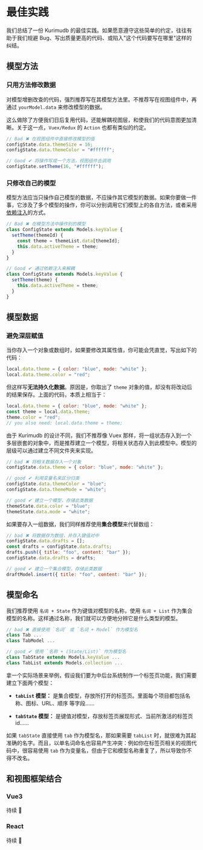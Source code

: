 # 最佳实践

我们总结了一份 Kurimudb 的最佳实践。如果愿意遵守这些简单的约定，往往有助于我们规避 Bug、写出质量更高的代码、或陷入"这个代码要写在哪里"这样的纠结。

## 模型方法

### 只用方法修改数据

对模型增删改查的代码，强烈推荐写在其模型方法里。不推荐写在视图组件中，再通过 `yourModel.data` 来修改模型的数据。

这么做除了方便我们日后复用代码，还能解耦视图层，和使我们的代码意图更加清晰。关于这一点，`Vuex/Redux` 的 `Action` 也都有类似的约定。

```js
// Bad ✖ 在视图组件中直接修改模型的值
configState.data.themeSize = 16;
configState.data.themeColor = "#ffffff";

// Good ✔ 将操作写成一个方法，视图组件去调用
configState.setTheme(16, "#ffffff");
```

### 只修改自己的模型

模型方法应当只操作自己模型的数据，不应操作其它模型的数据。如果你要做一件事，它涉及了多个模型的操作，你可以分别调用它们模型上的各自方法，或者采用[依赖注入](https://stackoverflow.com/questions/130794/what-is-dependency-injection)的方式。

```js
// Bad ✖ 在模型方法中操作别的模型
class ConfigState extends Models.keyValue {
  setTheme(themeId) {
    const theme = themeList.data[themeId];
    this.data.activeTheme = theme;
  }
}

// Good ✔ 通过依赖注入来解耦
class ConfigState extends Models.keyValue {
  setTheme(theme) {
    this.data.activeTheme = theme;
  }
}
```

## 模型数据

### 避免深层赋值

当你存入一个对象或数组时，如果要修改其属性值，你可能会凭直觉，写出如下的代码：

```js
local.data.theme = { color: "blue", mode: "white" };
local.data.theme.color = "red";
```

但这样写**无法持久化数据**。原因是，你取出了 `theme` 对象的值，却没有将改动后的结果保存。上面的代码，本质上相当于：

```js {4}
local.data.theme = { color: "blue", mode: "white" };
const theme = local.data.theme;
theme.color = "red";
// you also need: local.data.theme = theme;
```

由于 Kurimudb 的设计不同，我们不推荐像 Vuex 那样，将一组状态存入到一个多层嵌套的对象中，而是推荐建立一个模型，将相关状态存入到此模型中。模型的层级可以通过建立不同文件夹来实现。

```js
// bad ✖ 将相关数据存入一个对象
configState.data.theme = { color: "blue", mode: "white" };

// good ✔ 利用变量名来区分归类
configState.data.themeColor = "blue";
configState.data.themeMode = "white";

// good ✔ 建立一个模型，存储此类数据
themeState.data.color = "blue";
themeState.data.mode = "white";
```

如果要存入一组数据，我们同样推荐使用**集合模型**来代替数组：

```js
// bad ✖ 将数据存为数组，并存入键值对中
configState.data.drafts = [];
const drafts = configState.data.drafts;
drafts.push({ title: "foo", content: "bar" });
configState.data.drafts = drafts;

// good ✔ 建立一个集合模型，存储此类数据
draftModel.insert({ title: "foo", content: "bar" });
```

## 模型命名

我们推荐使用 `名词 + State` 作为键值对模型的名称，使用 `名词 + List` 作为集合模型的名称。这样通过名称，我们就可以方便地分辨它是什么类型的模型。

```js
// bad ✖ 直接使用 `名词` 或 `名词 + Model` 作为模型名
class Tab ...
class TabModel ...

// good ✔ 使用 `名称 + (State/List)` 作为模型名
class TabState extends Models.keyValue ...
class TabList extends Models.collection ...
```

拿一个实际场景来举例，假设我们要为中后台系统制作一个标签页功能，我们需要建立下面两个模型：

- **`tabList` 模型：** 是集合模型，存放所打开的标签页。里面每个项目都包括名称、图标、URL、顺序 等字段……

- **`tabState` 模型：** 是键值对模型，存放标签页展现形式、当前所激活的标签页 id……

如果 `tabState` 直接使用 `tab` 作为模型名，那如果需要 `tabList` 时，就很难为其起准确的名字。而且，以单名词命名也容易产生冲突：例如你在标签页相关的视图代码中，很容易使用 `tab` 作为变量名，但由于它和模型名称重复了，所以导致你不得不改名。

## 和视图框架结合

### Vue3

待续 🐸

### React

待续 🐸
